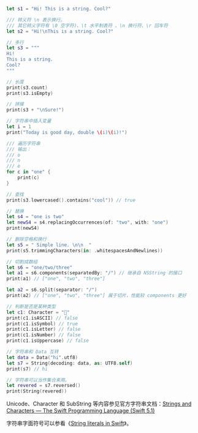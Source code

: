 ```swift
let s1 = "Hi! This is a string. Cool?"

/// 转义符 \n 表示换行。
/// 其它转义字符有 \0 空字符)、\t 水平制表符 、\n 换行符、\r 回车符
let s2 = "Hi!\nThis is a string. Cool?"

// 多行
let s3 = """
Hi!
This is a string.
Cool?
"""

// 长度
print(s3.count)
print(s3.isEmpty)

// 拼接
print(s3 + "\nSure!")

// 字符串中插入变量
let i = 1
print("Today is good day, double \(i)\(i)!")

/// 遍历字符串
/// 输出：
/// o
/// n
/// e
for c in "one" {
    print(c)
}

// 查找
print(s3.lowercased().contains("cool")) // true

// 替换
let s4 = "one is two"
let newS4 = s4.replacingOccurrences(of: "two", with: "one")
print(newS4)

// 删除空格和换行
let s5 = " Simple line. \n\n  "
print(s5.trimmingCharacters(in: .whitespacesAndNewlines))

// 切割成数组
let s6 = "one/two/three"
let a1 = s6.components(separatedBy: "/") // 继承自 NSString 的接口
print(a1) // ["one", "two", "three"]

let a2 = s6.split(separator: "/")
print(a2) // ["one", "two", "three"] 属于切片，性能较 components 更好

// 判断是否是某种类型
let c1: Character = "🤔"
print(c1.isASCII) // false
print(c1.isSymbol) // true
print(c1.isLetter) // false
print(c1.isNumber) // false
print(c1.isUppercase) // false

// 字符串和 Data 互转
let data = Data("hi".utf8)
let s7 = String(decoding: data, as: UTF8.self)
print(s7) // hi

// 字符串可以当作集合来用。
let revered = s7.reversed()
print(String(revered))
```

Unicode、Character 和 SubString 等内容参见官方字符串文档：[Strings and Characters — The Swift Programming Language (Swift 5.1)](https://docs.swift.org/swift-book/LanguageGuide/StringsAndCharacters.html)

字符串字面符号可以参看《[String literals in Swift](https://www.swiftbysundell.com/articles/string-literals-in-swift/)》。
